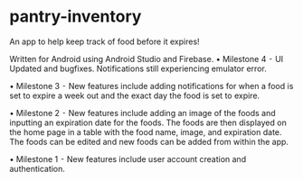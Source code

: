 # pantry-inventory
An app to help keep track of food before it expires!

Written for Android using Android Studio and Firebase.
•	Milestone 4
	⁃	UI Updated and bugfixes. Notifications still experiencing emulator error.
 
•	Milestone 3
	⁃	New features include adding notifications for when a food is set to expire a week out and the exact day the food is set to expire.

•	Milestone 2
	⁃	New features include adding an image of the foods and inputting an expiration date for the foods. The foods are then displayed on the home page in a table with 		the food name, image, and expiration date. The foods can be edited and new foods can be added from within the app.

•	Milestone 1
	⁃	New features include user account creation and authentication.
